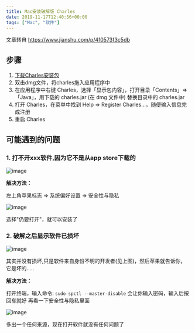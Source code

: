 ```yaml
---
title: Mac安装破解版 Charles
date: 2019-11-17T12:40:56+00:00
tags: ["Mac", "软件"]
---
```


文章转自 https://www.jianshu.com/p/4f0573f3c5db

## 步骤

1. [下载Charles安装包](http://blog.store.dreamreal.online/Charles402.dmg)
2. 双击dmg文件，将charles拖入应用程序中
3. 在应用程序中右键 Charles，选择「显示包内容」，打开目录「Contents」=> 「Java」，用下载的 charles.jar (在 dmg 文件中) 替换目录中的 charles.jar
4. 打开 Charles，在菜单中找到 Help => Register Charles...，随便输入信息完成注册
5. 重启 Charles

## 可能遇到的问题

### 1. 打不开xxx软件,因为它不是从app store下载的

![image](https://user-images.githubusercontent.com/17465198/69003252-c4eeed80-0939-11ea-860b-42ea73b40543.png)

**解决方法：**

左上角苹果标志 => 系统偏好设置 => 安全性与隐私

![image](https://user-images.githubusercontent.com/17465198/69003259-e7810680-0939-11ea-942a-13d0f1d680d0.png)

选择"仍要打开"，就可以安装了

### 2. 破解之后显示软件已损坏

![image](https://user-images.githubusercontent.com/17465198/69003272-0e3f3d00-093a-11ea-9b6d-e31b7c1a4bf2.png)

其实并没有损坏,只是软件来自身份不明的开发者(见上图)，然后苹果就告诉你，它是坏的.....

**解决方法：**

打开终端，输入命令:
`sudo spctl --master-disable`
会让你输入密码，输入后按回车就好
再看一下安全性与隐私里面

![image](https://user-images.githubusercontent.com/17465198/69003336-aa694400-093a-11ea-9b34-9cd9072a4517.png)

多出一个任何来源，现在打开软件就没有任何问题了